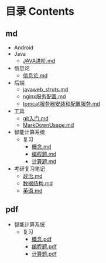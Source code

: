 # 目录 Contents
## md
  - Android
  - Java
      - [JAVA进阶.md](./md/Java/JAVA进阶.md)
  - 信息论
      - [信息论.md](./md/信息论/信息论.md)
  - 后端
      - [javaweb_struts.md](./md/后端/javaweb_struts.md)
      - [nginx服务配置.md](./md/后端/nginx服务配置.md)
      - [tomcat服务器安装和配置服务.md](./md/后端/tomcat服务器安装和配置服务.md)
  - 工具
      - [git入门.md](./md/工具/git入门.md)
      - [MarkDownUsage.md](./md/工具/MarkDownUsage.md)
  - 智能计算系统
    - 复习
        - [概念.md](./md/智能计算系统/复习/概念.md)
        - [编程题.md](./md/智能计算系统/复习/编程题.md)
        - [计算题.md](./md/智能计算系统/复习/计算题.md)
  - 考研复习笔记
      - [政治.md](./md/考研复习笔记/政治.md)
      - [数据结构.md](./md/考研复习笔记/数据结构.md)
      - [英语.md](./md/考研复习笔记/英语.md)
## pdf
  - 智能计算系统
    - 复习
        - [概念.pdf](./pdf/智能计算系统/复习/概念.pdf)
        - [编程题.pdf](./pdf/智能计算系统/复习/编程题.pdf)
        - [计算题.pdf](./pdf/智能计算系统/复习/计算题.pdf)
